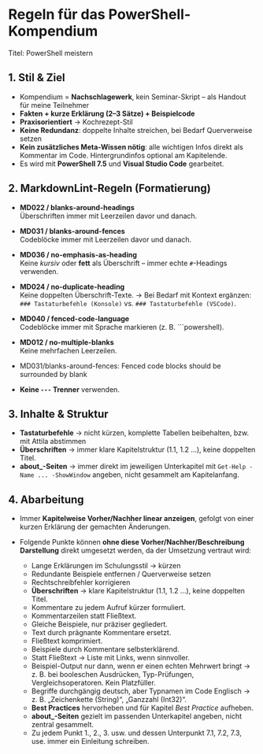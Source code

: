 # Regeln für das PowerShell-Kompendium

Titel: PowerShell meistern

## 1. Stil & Ziel

- Kompendium = **Nachschlagewerk**, kein Seminar-Skript – als Handout für meine Teilnehmer  
- **Fakten + kurze Erklärung (2–3 Sätze) + Beispielcode**  
- **Praxisorientiert** → Kochrezept-Stil  
- **Keine Redundanz**: doppelte Inhalte streichen, bei Bedarf Querverweise setzen  
- **Kein zusätzliches Meta-Wissen nötig**: alle wichtigen Infos direkt als Kommentar im Code. Hintergrundinfos optional am Kapitelende.  
- Es wird mit **PowerShell 7.5** und **Visual Studio Code** gearbeitet.  

## 2. MarkdownLint-Regeln (Formatierung)

- **MD022 / blanks-around-headings**  
  Überschriften immer mit Leerzeilen davor und danach.  

- **MD031 / blanks-around-fences**  
  Codeblöcke immer mit Leerzeilen davor und danach.  

- **MD036 / no-emphasis-as-heading**  
  Keine *kursiv* oder **fett** als Überschrift – immer echte `#`-Headings verwenden.  

- **MD024 / no-duplicate-heading**  
  Keine doppelten Überschrift-Texte. → Bei Bedarf mit Kontext ergänzen:  
  `### Tastaturbefehle (Konsole)` vs. `### Tastaturbefehle (VSCode)`.  

- **MD040 / fenced-code-language**  
  Codeblöcke immer mit Sprache markieren (z. B. ```powershell).  

- **MD012 / no-multiple-blanks**  
  Keine mehrfachen Leerzeilen.  

- MD031/blanks-around-fences: Fenced code blocks should be surrounded by blank

- **Keine `---` Trenner** verwenden.  

## 3. Inhalte & Struktur

- **Tastaturbefehle** → nicht kürzen, komplette Tabellen beibehalten, bzw. mit Attila abstimmen  
- **Überschriften** → immer klare Kapitelstruktur (1.1, 1.2 …), keine doppelten Titel.  
- **about_-Seiten** → immer direkt im jeweiligen Unterkapitel mit `Get-Help -Name ... -ShowWindow` angeben, nicht gesammelt am Kapitelanfang.  

## 4. Abarbeitung

- Immer **Kapitelweise Vorher/Nachher linear anzeigen**, gefolgt von einer kurzen Erklärung der gemachten Änderungen.  

- Folgende Punkte können **ohne diese Vorher/Nachher/Beschreibung Darstellung** direkt umgesetzt werden, da der Umsetzung vertraut wird:  
  - Lange Erklärungen im Schulungsstil → kürzen  
  - Redundante Beispiele entfernen / Querverweise setzen  
  - Rechtschreibfehler korrigieren  
  - **Überschriften** → klare Kapitelstruktur (1.1, 1.2 …), keine doppelten Titel.  
  - Kommentare zu jedem Aufruf kürzer formuliert.  
  - Kommentarzeilen statt Fließtext.  
  - Gleiche Beispiele, nur präziser gegliedert.  
  - Text durch prägnante Kommentare ersetzt.  
  - Fließtext komprimiert.  
  - Beispiele durch Kommentare selbsterklärend.  
  - Statt Fließtext → Liste mit Links, wenn sinnvoller.  
  - Beispiel-Output nur dann, wenn er einen echten Mehrwert bringt → z. B. bei booleschen Ausdrücken, Typ-Prüfungen, Vergleichsoperatoren. Kein Platzfüller.  
  - Begriffe durchgängig deutsch, aber Typnamen im Code Englisch → z. B. „Zeichenkette (String)“, „Ganzzahl (Int32)“.  
  - **Best Practices** hervorheben und für Kapitel *Best Practice* aufheben.  
  - **about_-Seiten** gezielt im passenden Unterkapitel angeben, nicht zentral gesammelt.  
  - Zu jedem Punkt 1., 2., 3. usw. und dessen Unterpunkt 7.1, 7.2, 7.3, use. immer ein Einleitung schreiben.
